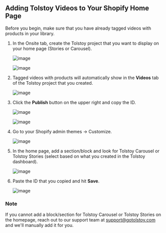 ## Adding Tolstoy Videos to Your Shopify Home Page

Before you begin, make sure that you have already tagged videos with products in your library.

1. In the Onsite tab, create the Tolstoy project that you want to display on your home page (Stories or Carousel).

   ![image](https://github.com/user-attachments/assets/fd2535f2-4451-45fc-9c38-c8bef9a5e730)

   ![image](https://github.com/user-attachments/assets/20e5feed-82df-4c88-ac7d-6006eb1a4b5c)

2. Tagged videos with products will automatically show in the **Videos** tab of the Tolstoy project that you created.

   ![image](https://github.com/user-attachments/assets/462c8d74-bc52-4c61-a067-487717f74012)

3. Click the **Publish** button on the upper right and copy the ID.

   ![image](https://github.com/user-attachments/assets/9128bf35-3905-441a-88fc-cf60b0a30898)

   ![image](https://github.com/user-attachments/assets/72a637fe-9594-4e2f-8d29-ae308ebe1134)

4. Go to your Shopify admin themes -> Customize.

   ![image](https://github.com/GoTolstoy/tolstoy-toly-kb/assets/159800692/bd4feb83-6501-4015-b86b-9322f051c56a)

5. In the home page, add a section/block and look for Tolstoy Carousel or Tolstoy Stories (select based on what you created in the Tolstoy dashboard).

   ![image](https://github.com/GoTolstoy/tolstoy-toly-kb/assets/159800692/5dcf01a1-2fb2-46d5-a12f-59c57b6bd962)

6. Paste the ID that you copied and hit **Save**.

   ![image](https://github.com/GoTolstoy/tolstoy-toly-kb/assets/159800692/0ad6354b-dfe2-4258-a9de-03779a3ddbd0)

### Note

If you cannot add a block/section for Tolstoy Carousel or Tolstoy Stories on the homepage, reach out to our support team at [support@gotolstoy.com](mailto:support@gotolstoy.com) and we'll manually add it for you.